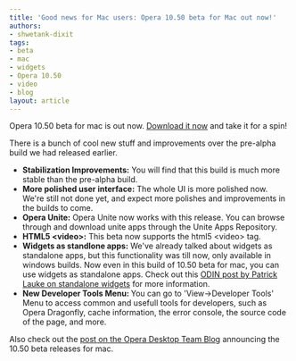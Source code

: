 ```yaml
---
title: 'Good news for Mac users: Opera 10.50 beta for Mac out now!'
authors:
- shwetank-dixit
tags:
- beta
- mac
- widgets
- Opera 10.50
- video
- blog
layout: article
---
```

<p>Opera 10.50 beta for mac is out now. <a href="http://www.opera.com/browser/next/" target="_blank">Download it now</a> and take it for a spin!</p>
<p>There is a bunch of cool new stuff and improvements over the pre-alpha build we had released earlier.</p>
<ul class="bullets"><li><strong>Stabilization Improvements:</strong> You will find that this build is much more stable than the pre-alpha build.</li><li><strong>More polished user interface:</strong> The whole UI is more polished now. We&#39;re still not done yet, and expect more polishes and improvements in the builds to come.</li><li><strong>Opera Unite:</strong> Opera Unite now works with this release. You can browse through and download unite apps through the Unite Apps Repository.</li><li><strong>HTML5 &lt;video&gt;:</strong> This beta now supports the html5 &lt;video&gt; tag.</li><li><strong>Widgets as standlone apps:</strong> We&#39;ve already talked about widgets as standalone apps, but this functionality was till now, only available in windows builds. Now even in this build of 10.50 beta for mac, you can use widgets as standalone apps. Check out this <a href="http://my.opera.com/ODIN/blog/2010/02/18/svg-edit-standalone-widget" target="_blank">ODIN post by Patrick Lauke on standalone widgets</a> for more information.</li><li><strong>New Developer Tools Menu: </strong> You can go to &#39;View-&gt;Developer Tools&#39; Menu to access common and usefull tools for developers, such as Opera Dragonfly, cache information, the error console, the source code of the page, and more.</li></ul>
<p>Also check out the <a href="http://my.opera.com/desktopteam/blog/2010/02/25/opera-10-50-beta-for-mac" target="_blank">post on the Opera Desktop Team Blog</a> announcing the 10.50 beta releases for mac.</p>

